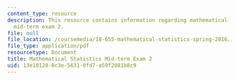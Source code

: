 ```yaml
---
content_type: resource
description: This resource contains information regarding mathematical statistics,
  mid-term exam 2.
file: null
file_location: /coursemedia/18-655-mathematical-statistics-spring-2016/13e101280c3e56310fd7a59f2081b8c9_MIT18_655S16_Midterm2.pdf
file_type: application/pdf
resourcetype: Document
title: Mathematical Statistics Mid-term Exam 2
uid: 13e10128-0c3e-5631-0fd7-a59f2081b8c9
---
```

